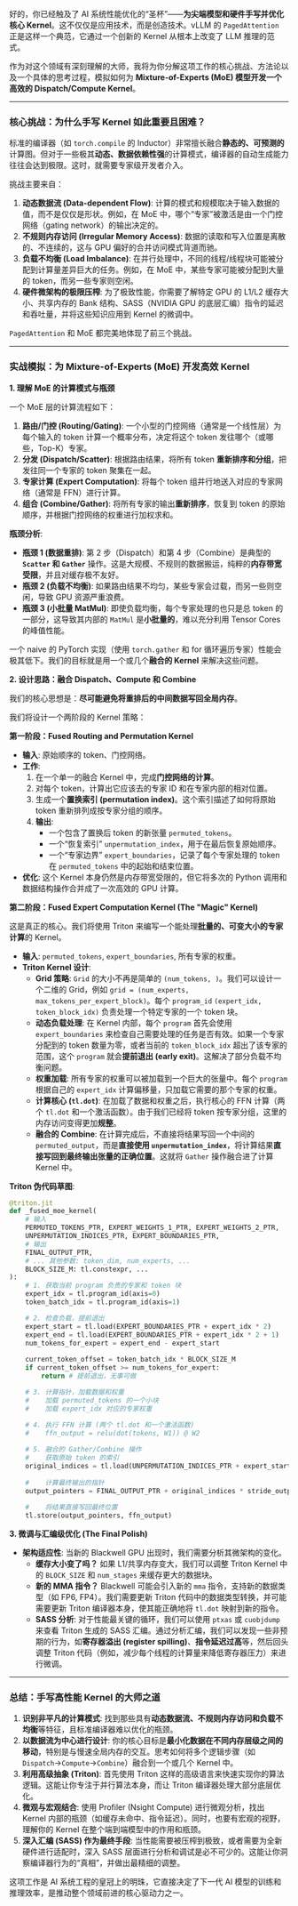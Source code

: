 好的，你已经触及了 AI 系统性能优化的“圣杯”——**为尖端模型和硬件手写并优化核心 Kernel**。这不仅仅是应用技术，而是创造技术。vLLM 的 `PagedAttention` 正是这样一个典范，它通过一个创新的 Kernel 从根本上改变了 LLM 推理的范式。

作为对这个领域有深刻理解的大师，我将为你分解这项工作的核心挑战、方法论以及一个具体的思考过程，模拟如何为 **Mixture-of-Experts (MoE) 模型开发一个高效的 Dispatch/Compute Kernel**。

---

### **核心挑战：为什么手写 Kernel 如此重要且困难？**

标准的编译器（如 `torch.compile` 的 Inductor）非常擅长融合**静态的、可预测的**计算图。但对于一些极其**动态、数据依赖性强**的计算模式，编译器的自动生成能力往往会达到极限。这时，就需要专家级开发者介入。

挑战主要来自：
1.  **动态数据流 (Data-dependent Flow)**: 计算的模式和规模取决于输入数据的值，而不是仅仅是形状。例如，在 MoE 中，哪个“专家”被激活是由一个门控网络（gating network）的输出决定的。
2.  **不规则内存访问 (Irregular Memory Access)**: 数据的读取和写入位置是离散的、不连续的，这与 GPU 偏好的合并访问模式背道而驰。
3.  **负载不均衡 (Load Imbalance)**: 在并行处理中，不同的线程/线程块可能被分配到计算量差异巨大的任务。例如，在 MoE 中，某些专家可能被分配到大量的 token，而另一些专家则空闲。
4.  **硬件微架构的极限压榨**: 为了极致性能，你需要了解特定 GPU 的 L1/L2 缓存大小、共享内存的 Bank 结构、SASS（NVIDIA GPU 的底层汇编）指令的延迟和吞吐量，并将这些知识应用到 Kernel 的微调中。

`PagedAttention` 和 MoE 都完美地体现了前三个挑战。

---

### **实战模拟：为 Mixture-of-Experts (MoE) 开发高效 Kernel**

**1. 理解 MoE 的计算模式与瓶颈**

一个 MoE 层的计算流程如下：
1.  **路由/门控 (Routing/Gating)**: 一个小型的门控网络（通常是一个线性层）为每个输入的 token 计算一个概率分布，决定将这个 token 发往哪个（或哪些，Top-K）专家。
2.  **分发 (Dispatch/Scatter)**: 根据路由结果，将所有 token **重新排序和分组**，把发往同一个专家的 token 聚集在一起。
3.  **专家计算 (Expert Computation)**: 将每个 token 组并行地送入对应的专家网络（通常是 FFN）进行计算。
4.  **组合 (Combine/Gather)**: 将所有专家的输出**重新排序**，恢复到 token 的原始顺序，并根据门控网络的权重进行加权求和。

**瓶颈分析**:
*   **瓶颈 1 (数据重排)**: 第 2 步（Dispatch）和第 4 步（Combine）是典型的 **`Scatter` 和 `Gather`** 操作。这是大规模、不规则的数据搬运，纯粹的**内存带宽受限**，并且对缓存极不友好。
*   **瓶颈 2 (负载不均衡)**: 如果路由结果不均匀，某些专家会过载，而另一些则空闲，导致 GPU 资源严重浪费。
*   **瓶颈 3 (小批量 MatMul)**: 即使负载均衡，每个专家处理的也只是总 token 的一部分，这导致其内部的 `MatMul` 是**小批量的**，难以充分利用 Tensor Cores 的峰值性能。

一个 naive 的 PyTorch 实现（使用 `torch.gather` 和 for 循环遍历专家）性能会极其低下。我们的目标就是用一个或几个**融合的 Kernel** 来解决这些问题。

**2. 设计思路：融合 Dispatch、Compute 和 Combine**

我们的核心思想是：**尽可能避免将重排后的中间数据写回全局内存**。

我们将设计一个两阶段的 Kernel 策略：

**第一阶段：Fused Routing and Permutation Kernel**

*   **输入**: 原始顺序的 token、门控网络。
*   **工作**:
    1.  在一个单一的融合 Kernel 中，完成**门控网络的计算**。
    2.  对每个 token，计算出它应该去的专家 ID 和在专家内部的相对位置。
    3.  生成一个**置换索引 (permutation index)**。这个索引描述了如何将原始 token 重新排列成按专家分组的顺序。
    4.  **输出**:
        *   一个包含了置换后 token 的新张量 `permuted_tokens`。
        *   一个“恢复索引” `unpermutation_index`，用于在最后恢复原始顺序。
        *   一个“专家边界” `expert_boundaries`，记录了每个专家处理的 token 在 `permuted_tokens` 中的起始和结束位置。
*   **优化**: 这个 Kernel 本身仍然是内存带宽受限的，但它将多次的 Python 调用和数据结构操作合并成了一次高效的 GPU 计算。

**第二阶段：Fused Expert Computation Kernel (The "Magic" Kernel)**

这是真正的核心。我们将使用 Triton 来编写一个能处理**批量的、可变大小的专家计算**的 Kernel。

*   **输入**: `permuted_tokens`, `expert_boundaries`, 所有专家的权重。
*   **Triton Kernel 设计**:
    *   **Grid 策略**: `Grid` 的大小不再是简单的 `(num_tokens, )`。我们可以设计一个二维的 Grid，例如 `grid = (num_experts, max_tokens_per_expert_block)`。每个 `program_id` `(expert_idx, token_block_idx)` 负责处理一个特定专家的一个 token 块。
    *   **动态负载处理**: 在 Kernel 内部，每个 `program` 首先会使用 `expert_boundaries` 来检查自己需要处理的任务是否有效。如果一个专家分配到的 token 数量为零，或者当前的 `token_block_idx` 超出了该专家的范围，这个 `program` 就会**提前退出 (early exit)**。这解决了部分负载不均衡问题。
    *   **权重加载**: 所有专家的权重可以被加载到一个巨大的张量中。每个 `program` 根据自己的 `expert_idx` 计算偏移量，只加载它需要的那个专家的权重。
    *   **计算核心 (`tl.dot`)**: 在加载了数据和权重之后，执行核心的 FFN 计算（两个 `tl.dot` 和一个激活函数）。由于我们已经将 token 按专家分组，这里的内存访问变得更加**规整**。
    *   **融合的 Combine**: 在计算完成后，不直接将结果写回一个中间的 `permuted_output`，而是**直接使用 `unpermutation_index`**，将计算结果**直接写回到最终输出张量的正确位置**。这就将 `Gather` 操作融合进了计算 Kernel 中。

**Triton 伪代码草图**:
```python
@triton.jit
def _fused_moe_kernel(
    # 输入
    PERMUTED_TOKENS_PTR, EXPERT_WEIGHTS_1_PTR, EXPERT_WEIGHTS_2_PTR,
    UNPERMUTATION_INDICES_PTR, EXPERT_BOUNDARIES_PTR,
    # 输出
    FINAL_OUTPUT_PTR,
    # ... 其他参数: token_dim, num_experts, ...
    BLOCK_SIZE_M: tl.constexpr, ...
):
    # 1. 获取当前 program 负责的专家和 token 块
    expert_idx = tl.program_id(axis=0)
    token_batch_idx = tl.program_id(axis=1)

    # 2. 检查负载，提前退出
    expert_start = tl.load(EXPERT_BOUNDARIES_PTR + expert_idx * 2)
    expert_end = tl.load(EXPERT_BOUNDARIES_PTR + expert_idx * 2 + 1)
    num_tokens_for_expert = expert_end - expert_start
    
    current_token_offset = token_batch_idx * BLOCK_SIZE_M
    if current_token_offset >= num_tokens_for_expert:
        return # 提前退出，无事可做

    # 3. 计算指针，加载数据和权重
    #    加载 permuted_tokens 的一个小块
    #    加载 expert_idx 对应的专家权重
    
    # 4. 执行 FFN 计算 (两个 tl.dot 和一个激活函数)
    #    ffn_output = relu(dot(tokens, W1)) @ W2

    # 5. 融合的 Gather/Combine 操作
    #    获取原始 token 的索引
    original_indices = tl.load(UNPERMUTATION_INDICES_PTR + expert_start + current_token_offset + tl.arange(0, BLOCK_SIZE_M))
    
    #    计算最终输出的指针
    output_pointers = FINAL_OUTPUT_PTR + original_indices * stride_output + ...
    
    #    将结果直接写回最终位置
    tl.store(output_pointers, ffn_output)
```

**3. 微调与汇编级优化 (The Final Polish)**

*   **架构适应性**: 当新的 Blackwell GPU 出现时，我们需要分析其微架构的变化。
    *   **缓存大小变了吗？** 如果 L1/共享内存变大，我们可以调整 Triton Kernel 中的 `BLOCK_SIZE` 和 `num_stages` 来缓存更大的数据块。
    *   **新的 MMA 指令？** Blackwell 可能会引入新的 `mma` 指令，支持新的数据类型（如 FP6, FP4）。我们需要更新 Triton 代码中的数据类型转换，并可能需要更新 Triton 编译器本身，使其能正确地将 `tl.dot` 映射到新的指令。
    *   **SASS 分析**: 对于性能最关键的循环，我们可以使用 `ptxas` 或 `cuobjdump` 来查看 Triton 生成的 SASS 汇编。通过分析汇编，我们可以发现一些非预期的行为，如**寄存器溢出 (register spilling)**、**指令延迟过高**等，然后回头调整 Triton 代码（例如，减少每个线程的计算量来降低寄存器压力）来进行微调。

---

### **总结：手写高性能 Kernel 的大师之道**

1.  **识别非平凡的计算模式**: 找到那些具有**动态数据流、不规则内存访问和负载不均衡**等特征，且标准编译器难以优化的瓶颈。
2.  **以数据流为中心进行设计**: 你的核心目标是**最小化数据在不同内存层级之间的移动**，特别是与慢速全局内存的交互。思考如何将多个逻辑步骤（如 `Dispatch`->`Compute`->`Combine`）融合到一个或几个 Kernel 中。
3.  **利用高级抽象 (Triton)**: 首先使用 Triton 这样的高级语言来快速实现你的算法逻辑。这能让你专注于并行算法本身，而让 Triton 编译器处理大部分底层优化。
4.  **微观与宏观结合**: 使用 Profiler (Nsight Compute) 进行微观分析，找出 Kernel 内部的瓶颈（如缓存未命中、指令延迟）。同时，也要有宏观的视野，理解你的 Kernel 在整个端到端模型中的作用和瓶颈。
5.  **深入汇编 (SASS) 作为最终手段**: 当性能需要被压榨到极致，或者需要为全新硬件进行适配时，深入 SASS 层面进行分析和调试是必不可少的。这能让你洞察编译器行为的“真相”，并做出最精细的调整。

这项工作是 AI 系统工程的皇冠上的明珠，它直接决定了下一代 AI 模型的训练和推理效率，是推动整个领域前进的核心驱动力之一。